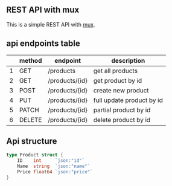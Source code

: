 ## REST API with mux

This is a simple REST API with [mux](https://github.com/gorilla/mux).

## api endpoints table

|     | method | endpoint       | description               |
| --- | ------ | -------------- | ------------------------- |
| 1   | GET    | /products      | get all products          |
| 2   | GET    | /products/{id} | get product by id         |
| 3   | POST   | /products/{id} | create new product        |
| 4   | PUT    | /products/{id} | full update product by id |
| 5   | PATCH  | /products/{id} | partial product by id     |
| 6   | DELETE | /products/{id} | delete product by id      |

## Api structure

```go
type Product struct {
	ID    int     `json:"id"`
	Name  string  `json:"name"`
	Price float64 `json:"price"`
}

```
